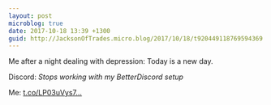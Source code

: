 ```yaml
---
layout: post
microblog: true
date: 2017-10-18 13:39 +1300
guid: http://JacksonOfTrades.micro.blog/2017/10/18/t920449118769594369.html
---
```

Me after a night dealing with depression: Today is a new day.

Discord: *Stops working with my BetterDiscord setup*

Me: [t.co/LP03uVys7...](https://t.co/LP03uVys7Q)
